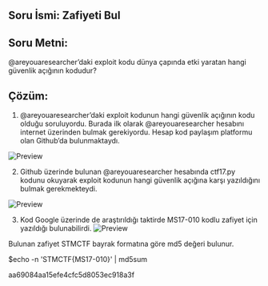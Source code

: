 
## Soru İsmi: Zafiyeti Bul

## Soru Metni: 

@areyouaresearcher’daki exploit kodu dünya çapında etki yaratan hangi güvenlik açığının kodudur?

## Çözüm: 

1. @areyouaresearcher’daki exploit kodunun hangi güvenlik açığının kodu olduğu soruluyordu. Burada ilk olarak @areyouaresearcher hesabını internet üzerinden bulmak gerekiyordu. Hesap kod paylaşım platformu olan Github’da bulunmaktaydı.

![Preview](https://github.com/stmctf/stmctf17/blob/master/MISC/ZafiyetiBul/zaf1.png)

2. Github üzerinde bulunan @areyouaresearcher hesabında ctf17.py kodunu okuyarak exploit kodunun hangi güvenlik açığına karşı yazıldığını bulmak gerekmekteydi.

![Preview](https://github.com/stmctf/stmctf17/blob/master/MISC/ZafiyetiBul/zaf2.png)

3. Kod Google üzerinde de araştırıldığı taktirde MS17-010 kodlu zafiyet için yazıldığı bulunabilirdi.
![Preview](https://github.com/stmctf/stmctf17/blob/master/MISC/ZafiyetiBul/zaf2.png)

Bulunan zafiyet STMCTF bayrak formatına göre md5 değeri bulunur.

$echo -n 'STMCTF{MS17-010}' | md5sum

aa69084aa15efe4cfc5d8053ec918a3f

